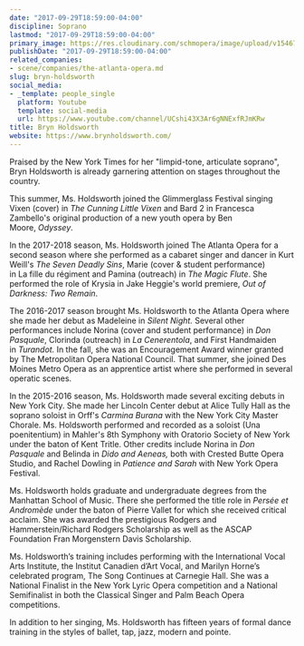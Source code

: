 ```yaml
---
date: "2017-09-29T18:59:00-04:00"
discipline: Soprano
lastmod: "2017-09-29T18:59:00-04:00"
primary_image: https://res.cloudinary.com/schmopera/image/upload/v1546740926/media/2019/01/BrynHoldsworth.jpg
publishDate: "2017-09-29T18:59:00-04:00"
related_companies:
- scene/companies/the-atlanta-opera.md
slug: bryn-holdsworth
social_media:
- _template: people_single
  platform: Youtube
  template: social-media
  url: https://www.youtube.com/channel/UCshi43X3Ar6gNNExfRJmKRw
title: Bryn Holdsworth
website: https://www.brynholdsworth.com/
---
```

Praised by the New York Times for her "limpid-tone, articulate soprano", Bryn Holdsworth is already garnering attention on stages throughout the country.

This summer, Ms. Holdsworth joined the Glimmerglass Festival singing Vixen (cover) in _The Cunning Little Vixen_ and Bard 2 in Francesca Zambello's original production of a new youth opera by Ben Moore, _Odyssey_. 

In the 2017-2018 season, Ms. Holdsworth joined The Atlanta Opera for a second season where she performed as a cabaret singer and dancer in Kurt Weill's _The Seven Deadly Sins_, Marie (cover & student performance) in La fille du régiment and Pamina (outreach) in _The Magic Flute_. She performed the role of Krysia in Jake Heggie's world premiere, _Out of Darkness: Two Remain_. 

The 2016-2017 season brought Ms. Holdsworth to the Atlanta Opera where she made her debut as Madeleine in _Silent Night._ Several other performances include Norina (cover and student performance) in _Don Pasquale_, Clorinda (outreach) in _La Cenerentola_, and First Handmaiden in _Turandot._ In the fall, she was an Encouragement Award winner granted by The Metropolitan Opera National Council. That summer, she joined Des Moines Metro Opera as an apprentice artist where she performed in several operatic scenes. 

In the 2015-2016 season, Ms. Holdsworth made several exciting debuts in New York City. She made her Lincoln Center debut at Alice Tully Hall as the soprano soloist in Orff's _Carmina Burana_ with the New York City Master Chorale. Ms. Holdsworth performed and recorded as a soloist (Una poenitentium) in Mahler's 8th Symphony with Oratorio Society of New York under the baton of Kent Tritle. Other credits include Norina in _Don Pasquale_ and Belinda in _Dido and Aeneas,_ both with Crested Butte Opera Studio, and Rachel Dowling in _Patience and Sarah_ with New York Opera Festival. 

Ms. Holdsworth holds graduate and undergraduate degrees from the Manhattan School of Music. There she performed the title role in _Persée et Andromède_ under the baton of Pierre Vallet for which she received critical acclaim. She was awarded the prestigious Rodgers and Hammerstein/Richard Rodgers Scholarship as well as the ASCAP Foundation Fran Morgenstern Davis Scholarship.

Ms. Holdsworth’s training includes performing with the International Vocal Arts Institute, the Institut Canadien d’Art Vocal, and Marilyn Horne’s celebrated program, The Song Continues at Carnegie Hall. She was a National Finalist in the New York Lyric Opera competition and a National Semifinalist in both the Classical Singer and Palm Beach Opera competitions.

In addition to her singing, Ms. Holdsworth has fifteen years of formal dance training in the styles of ballet, tap, jazz, modern and pointe. 